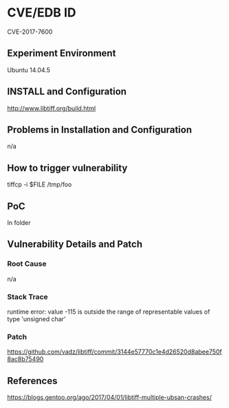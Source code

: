 # CVE/EDB ID
CVE-2017-7600
## Experiment Environment
Ubuntu 14.04.5
## INSTALL and Configuration
http://www.libtiff.org/build.html
## Problems in Installation and Configuration
n/a
## How to trigger vulnerability
tiffcp -i $FILE /tmp/foo
## PoC
In folder
## Vulnerability Details and Patch

### Root Cause
n/a
### Stack Trace
runtime error: value -115 is outside the range of representable values of type 'unsigned char'
### Patch
https://github.com/vadz/libtiff/commit/3144e57770c1e4d26520d8abee750f8ac8b75490
## References
https://blogs.gentoo.org/ago/2017/04/01/libtiff-multiple-ubsan-crashes/